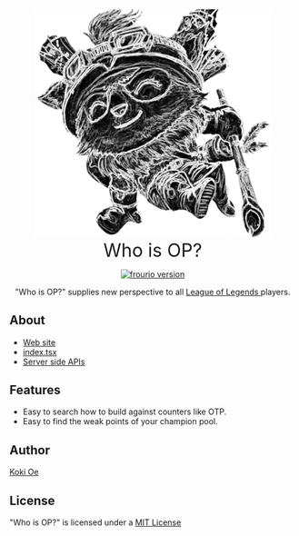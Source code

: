 <div align="center">
    <img src="./public/teemo.png" width="420" alt="who-is-op" />
    <div style="font-size: xx-large;">
        Who is OP?
    </div>
    <p>
        <a href="https://www.npmjs.com/package/frourio">
            <img src="https://img.shields.io/badge/frourio-0.25.1-orange" alt="frourio version" />
        </a>
    </p>
    <p>
        "Who is OP?" supplies new perspective to all
        <a href="https://www.leagueoflegends.com/">
            League of Legends
        </a>
        players.
    </p>
</div>

## About
- [Web site](who-is-op.vercel.app)
- [index.tsx](https://github.com/koki-oe/who-is-op/blob/main/pages/index.tsx)
- [Server side APIs](https://github.com/koki-oe/who-is-op/tree/main/server/api)

## Features
- Easy to search how to build against counters like OTP.
- Easy to find the weak points of your champion pool.

## Author
[Koki Oe](https://www.facebook.com/profile.php?id=100020356560557)

## License
"Who is OP?" is licensed under a [MIT License](./LICENSE)
